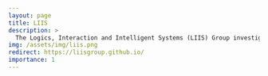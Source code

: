 ```yaml
---
layout: page
title: LIIS
description: >
  The Logics, Interaction and Intelligent Systems (LIIS) Group investigates the behavior of intelligent systems, from both a theoretical and practical perspective.
img: /assets/img/liis.png
redirect: https://liisgroup.github.io/
importance: 1
---
```

